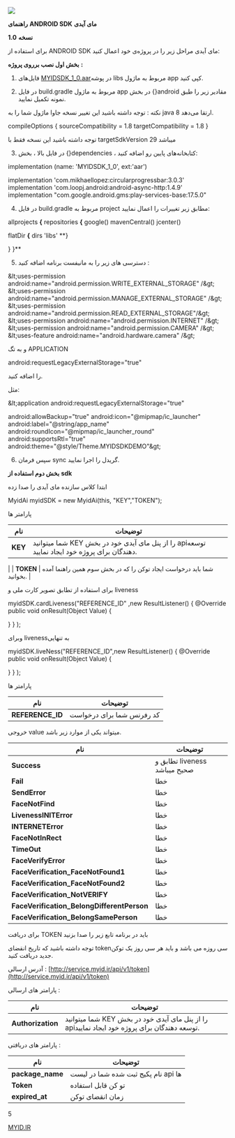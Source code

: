 ![](RackMultipart20210529-4-xwtllc_html_f72a2a50906a1676.png)

**راهنمای**  **ANDROID SDK**  **مای آیدی**

**نسخه**  **1.0**

برای استفاده از ANDROID SDK مای آیدی مراحل زیر را در پروژه‌ی خود اعمال کنید:

**بخش اول نصب برروی پروژه**  **:**

1. فایل‌های [MYIDSDK\_1\_0.aar](https://cdn.myid.ir/sdk/MYIDSDK_1_0.aar)در پوشه libs مربوط به ماژول app کپی کنید.

2. در فایل build.gradle مربوط به ماژول app در بخش {}android مقادیر زیر را طبق نمونه تکمیل نمایید.

نکته : توجه داشته باشید این تغییر نسخه جاوا ماژول شما را به java 8 ارتقا می‌دهد.

compileOptions {
sourceCompatibility = 1.8
targetCompatibility = 1.8
}

توجه داشته باشید این نسخه فقط با targetSdkVersion 29 میباشد

3. در فایل بالا ، بخش {}dependencies ، کتابخانه‌های پایین رو اضافه کنید:

implementation (name: &#39;MYIDSDK\_1\_0&#39;, ext:&#39;aar&#39;)


implementation &#39;com.mikhaellopez:circularprogressbar:3.0.3&#39;
implementation &#39;com.loopj.android:android-async-http:1.4.9&#39;
implementation &quot;com.google.android.gms:play-services-base:17.5.0&quot;

4. در فایل build.gradle مربوط به project مطابق زیر تغییرات را اعمال نمایید:

allprojects **{**
repositories **{**
google()
 mavenCentral()
 jcenter()

flatDir **{**
dirs &#39;libs&#39;
**}

 }
 }**

5. دسترسی های زیر را به مانیفست برنامه اضافه کنید :

\&lt;uses-permission android:name=&quot;android.permission.WRITE\_EXTERNAL\_STORAGE&quot; /\&gt;
 \&lt;uses-permission android:name=&quot;android.permission.MANAGE\_EXTERNAL\_STORAGE&quot; /\&gt;
 \&lt;uses-permission android:name=&quot;android.permission.READ\_EXTERNAL\_STORAGE&quot;/\&gt;
 \&lt;uses-permission android:name=&quot;android.permission.INTERNET&quot; /\&gt;
 \&lt;uses-permission android:name=&quot;android.permission.CAMERA&quot; /\&gt;
 \&lt;uses-feature android:name=&quot;android.hardware.camera&quot; /\&gt;

و به تگ APPLICATION

android:requestLegacyExternalStorage=&quot;true&quot;

را اضافه کنید.

مثل:

\&lt;application
android:requestLegacyExternalStorage=&quot;true&quot;


android:allowBackup=&quot;true&quot;
android:icon=&quot;@mipmap/ic\_launcher&quot;
android:label=&quot;@string/app\_name&quot;
android:roundIcon=&quot;@mipmap/ic\_launcher\_round&quot;
android:supportsRtl=&quot;true&quot;
android:theme=&quot;@style/Theme.MYIDSDKDEMO&quot;\&gt;

6. سپس فرمان sync گریدل را اجرا نمایید.

**بخش دوم استفاده از**  **sdk**

ابتدا کلاس سازنده مای آیدی را صدا زده

MyidAi myidSDK = new MyidAi(this, &quot;KEY&quot;,&quot;TOKEN&quot;);

پارامتر ها

| **نام** | **توضیحات** |
| --- | --- |
| **KEY** | شما میتوانید KEY را از پنل مای آیدی خود در بخش apiتوسعه دهندگان برای پروژه خود ایجاد نمایید.
 |
| **TOKEN** | شما باید درخواست ایجاد توکن را که در بخش سوم همین راهنما آمده بخوانید. |

برای استفاده از تطابق تصویر کارت ملی و liveness

myidSDK.cardLiveness(&quot;REFERENCE\_ID&quot; ,new ResultListener() {
@Override
public void onResult(Object Value) {

}
 }
 );

وبرای livenessبه تنهایی

myidSDK.liveNess(&quot;REFERENCE\_ID&quot;,new ResultListener() {
@Override
public void onResult(Object Value) {

}
 }
 );

پارامتر ها

| **نام** | **توضیحات** |
| --- | --- |
| **REFERENCE\_ID** | کد رفرنس شما برای درخواست |

خروجی value میتواند یکی از موارد زیر باشد.

| **نام** | **توضیحات** |
| --- | --- |
| **Success** | تطابق و liveness صحیح میباشد |
| **Fail** | خطا |
| **SendError** | خطا |
| **FaceNotFind** | خطا |
| **LivenessINITError** | خطا |
| **INTERNETError** | خطا |
| **FaceNotInRect** | خطا |
| **TimeOut** | خطا |
| **FaceVerifyError** | خطا |
| **FaceVerification\_FaceNotFound1** | خطا |
| **FaceVerification\_FaceNotFound2** | خطا |
| **FaceVerification\_NotVERIFY** | خطا |
| **FaceVerification\_BelongDifferentPerson** | خطا |
| **FaceVerification\_BelongSamePerson** | خطا |

برای دریافت TOKEN باید در برنامه تابع زیر را صدا بزنید

توجه داشته باشید که تاریخ انقضای tokenسی روزه می باشد و باید هر سی روز یک توکن جدید دریافت کنید.

آدرس ارسالی : [http://service.myid.ir/api/v1/token](http://service.myid.ir/api/v1/token)

پارامتر های ارسالی :

| **نام** | **توضیحات** |
| --- | --- |
| **Authorization** | شما میتوانید KEY را از پنل مای آیدی خود در بخش apiتوسعه دهندگان برای پروژه خود ایجاد نمایید. |

پارامتر های دریافتی :

| **نام** | **توضیحات** |
| --- | --- |
| **package\_name** | نام پکیج ثبت شده شما در لیست api ها |
| **Token** | تو کن قابل استفاده |
| **expired\_at** | زمان انقضای توکن |

5

[MYID.IR](http://MYID.IR/)